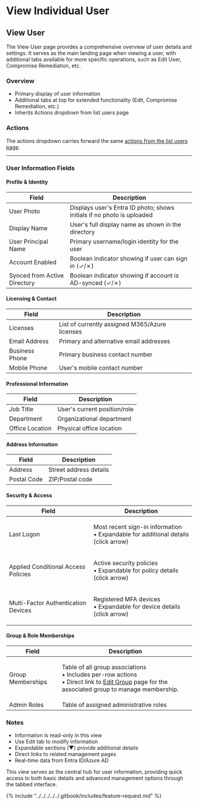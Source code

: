 # View Individual User

## View User

The View User page provides a comprehensive overview of user details and settings. It serves as the main landing page when viewing a user, with additional tabs available for more specific operations, such as Edit User, Compromise Remediation, etc.

### Overview

* Primary display of user information
* Additional tabs at top for extended functionality (Edit, Compromise Remediation, etc.)
* Inherits Actions dropdown from list users page

### Actions

The actions dropdown carries forward the same [actions from the list users page](../#per-user-actions).

***

### User Information Fields

#### Profile & Identity

| Field                        | Description                                                            |
| ---------------------------- | ---------------------------------------------------------------------- |
| User Photo                   | Displays user's Entra ID photo; shows initials if no photo is uploaded |
| Display Name                 | User's full display name as shown in the directory                     |
| User Principal Name          | Primary username/login identity for the user                           |
| Account Enabled              | Boolean indicator showing if user can sign in (✓/✗)                    |
| Synced from Active Directory | Boolean indicator showing if account is AD-synced (✓/✗)                |

#### Licensing & Contact

| Field          | Description                                    |
| -------------- | ---------------------------------------------- |
| Licenses       | List of currently assigned M365/Azure licenses |
| Email Address  | Primary and alternative email addresses        |
| Business Phone | Primary business contact number                |
| Mobile Phone   | User's mobile contact number                   |

#### Professional Information

| Field           | Description                  |
| --------------- | ---------------------------- |
| Job Title       | User's current position/role |
| Department      | Organizational department    |
| Office Location | Physical office location     |

#### Address Information

| Field       | Description            |
| ----------- | ---------------------- |
| Address     | Street address details |
| Postal Code | ZIP/Postal code        |

#### Security & Access

| Field                               | Description                                                                                 |
| ----------------------------------- | ------------------------------------------------------------------------------------------- |
| Last Logon                          | <p>Most recent sign-in information<br>• Expandable for additional details (click arrow)</p> |
| Applied Conditional Access Policies | <p>Active security policies<br>• Expandable for policy details (click arrow)</p>            |
| Multi-Factor Authentication Devices | <p>Registered MFA devices<br>• Expandable for device details (click arrow)</p>              |

#### Group & Role Memberships

| Field             | Description                                                                                                                                                                                |
| ----------------- | ------------------------------------------------------------------------------------------------------------------------------------------------------------------------------------------ |
| Group Memberships | <p>Table of all group associations<br>• Includes per-row actions<br>• Direct link to <a href="../../groups/edit.md">Edit Group</a> page for the associated group to manage membership.</p> |
| Admin Roles       | Table of assigned administrative roles                                                                                                                                                     |

### Notes

* Information is read-only in this view
* Use Edit tab to modify information
* Expandable sections (▼) provide additional details
* Direct links to related management pages
* Real-time data from Entra ID/Azure AD

This view serves as the central hub for user information, providing quick access to both basic details and advanced management options through the tabbed interface.

{% include "../../../../../.gitbook/includes/feature-request.md" %}
